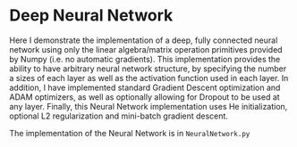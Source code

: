 # Deep Neural Network

Here I demonstrate the implementation of a deep, fully connected neural network using only the linear algebra/matrix operation primitives provided by Numpy (i.e. no automatic gradients). 
This implementation provides the ability to have arbitrary neural network structure, by specifying the number a sizes of each layer as well as the activation function used in each layer.
In addition, I have implemented standard Gradient Descent optimization and ADAM optimizers, as well as optionally allowing for Dropout to be used at any layer.
Finally, this Neural Network implementation uses He initialization, optional L2 regularization and mini-batch gradient descent.


The implementation of the Neural Network is in `NeuralNetwork.py`

